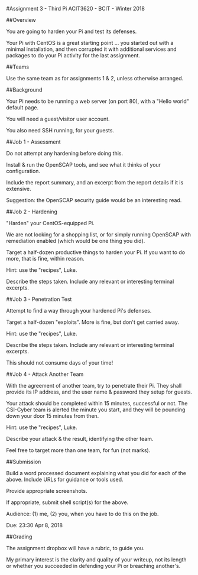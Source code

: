 #Assignment 3 - Third Pi
ACIT3620 - BCIT - Winter 2018

##Overview

You are going to harden your Pi and test its defenses.

Your Pi with CentOS is a great starting point ... you started out
with a minimal installation, and then corrupted it with additional
services and packages to do your Pi activity for the last
assignment.

##Teams

Use the same team as for assignments 1 & 2, unless otherwise arranged.

##Background

Your Pi needs to be running a web server (on port 80), with a "Hello world"
default page.

You will need a guest/visitor user account.

You also need SSH running, for your guests.

##Job 1 - Assessment

Do not attempt any hardening before doing this.

Install & run the OpenSCAP tools, and see what it thinks of your configuration.

Include the report summary, and an excerpt from the report details if
it is extensive.

Suggestion: the OpenSCAP security guide would be an interesting read.

##Job 2 - Hardening

"Harden" your CentOS-equipped Pi.

We are not looking for a shopping list, or for simply running
OpenSCAP with remediation enabled (which would be one thing you did).

Target a half-dozen productive things to harden your Pi.
If you want to do more, that is fine, within reason.

Hint: use the "recipes", Luke.

Describe the steps taken. Include any relevant or interesting terminal excerpts.

##Job 3 - Penetration Test

Attempt to find a way through your hardened Pi's defenses. 

Target a half-dozen "exploits". More is fine, but don't get carried away.

Hint: use the "recipes", Luke.

Describe the steps taken. Include any relevant or interesting terminal excerpts.

This should not consume days of your time!

##Job 4 - Attack Another Team

With the agreement of another team, try to penetrate their Pi.
They shall provide its IP address, and the user name & password
they setup for guests.

Your attack should be completed within 15 minutes, successful or not.
The CSI-Cyber team is alerted the minute you start, and they will
be pounding down your door 15 minutes from then.

Hint: use the "recipes", Luke.

Describe your attack & the result, identifying the other team.

Feel free to target more than one team, for fun (not marks).

##Submission

Build a word processed document explaining what you did
for each of the above. Include URLs for guidance or tools used.

Provide appropriate screenshots.

If appropriate, submit shell script(s) for the above.

Audience: (1) me, (2) you, when you have to do this on the job.

Due: 23:30 Apr 8, 2018

##Grading

The assignment dropbox will have a rubric, to guide you.

My primary interest is the clarity and quality of your writeup, not its
length or whether you succeeded in defending your Pi or breaching another's.
